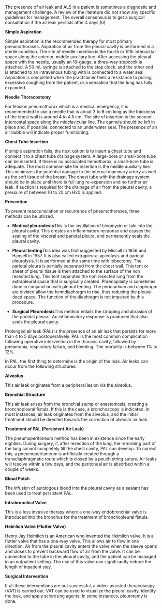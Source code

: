 The presence of air leak and ALS in a patient is sometimes a diagnostic and management challenge. A review of the literature did not show any specific guidelines for management. The overall consensus is to get a surgical consultation if the air leak persists after 4 days.[6]

**Simple Aspiration**

Simple aspiration is the recommended therapy for most primary pneumothoraxes. Aspiration of air from the pleural cavity is performed in a sterile condition. The site of needle insertion is the fourth or fifth intercostal space along the anterior, middle auxiliary line. After accessing the pleural space with the needle, usually an 18-gauge, a three-way stopcock is attached. A 50 mL syringe is attached to the stop clock, and the other end is attached to an intravenous tubing with is connected to a water seal. Aspiration is completed when the practitioner feels a resistance to pulling, excessive coughing from the patient, or a sensation that the lung has fully expanded.

**Needle Thoracostomy**

For tension pneumothorax which is a medical emergency, it is recommended to use a needle that is about 3 to 6 cm long as the thickness of the chest wall is around 4 to 4.5 cm. The site of insertion is the second intercostal space along the midclavicular line. The cannula should be left in place and, if possible, connected to an underwater seal. The presence of an air bubble will indicate proper functioning.

**Chest Tube Insertion**

If simple aspiration fails, the next option is to insert a chest tube and connect it to a chest tube drainage system. A large-bore or small-bore tube can be inserted. If there is no associated hemothorax, a small-bore tube is adequate. The most common site for insertion is the middle auxiliary line. This minimizes the potential damage to the internal mammary artery as well as the soft tissue of the breast. The chest tube with the drainage system should be in place until there is full lung re-expansion and no further air leak. If suction is required for the drainage of air from the pleural cavity, a pressure of between 10 to 20 cm H20 is applied.

**Prevention**

To prevent reaccumulation or recurrence of pneumothoraxes, three methods can be utilized.

- **Medical pleurodesis**This is the instillation of bleomycin or talc into the pleural cavity. This creates an inflammatory response and causes the sealing of the visceral and parietal pleura, and permanently seals the pleural cavity.

- **Pleural tenting**This idea was first suggested by Miscall in 1956 and Hansell in 1957. It is also called extrapleural apicolysis and parietal pleurolysis. It is performed at the same time with lobectomy. The parietal pleura is partially separated from the chest wall. This tent or sheet of pleural tissue is then attached to the surface of the non resected lung. This tent separates the non resected lung from the extrapleural space that is surgically created. Phrenoplasty is sometimes done in conjunction with pleural tenting. The pericardium and diaphragm are divided allow the hemidiaphragm to rise, thus reducing the pleural dead space. The function of the diaphragm is not impaired by this procedure.

- **Surgical Pleurodesis**This method entails the stripping and abrasion of the parietal pleural. An inflammatory response is produced that also seals the pleural cavity.

Prolonged air leak (PAL) is the presence of an air leak that persists for more than 4 to 5 days postoperatively. PAL is the most common complication following operative intervention in the thoracic cavity, followed by pneumonia, respiratory failure, and bleeding. The mortality is between 1% to 12%.

In PAL, the first thing to determine is the origin of the leak. Air leaks can occur from the following structures:

**Alveolus**

This air leak originates from a peripheral lesion via the alveolus.

**Bronchial Structure**

This air leak arises from the bronchial stump or anastomosis, creating a bronchopleural fistula. If this is the case, a bronchoscopy is indicated. In most instances, air leak originates from the alveolus, and the initial treatment should be directed towards the correction of alveolar air leak.

**Treatment of PAL (Persistent Air Leak)**

The pneumoperitoneum method has been in existence since the early eighties. During surgery, if, after resection of the lung, the remaining part of the lung cannot completely fill the chest cavity, PAL can develop. To correct this, a pneumoperitoneum is artificially created through a transdiaphragmatic route which is closed by a pouch string suture. Air leaks will resolve within a few days, and the peritoneal air is absorbed within a couple of weeks.

**Blood Patch**

The infusion of autologous blood into the pleural cavity as a sealant has been used to treat persistent PAL.

**Intrabronchial Valve**

This is a less invasive therapy where a one-way endobronchial valve is introduced into the bronchus for the treatment of bronchopleural fistula.

**Heimlich Valve (Flutter Valve)**

Henry Jay Heimlich is an American who invented the Heimlich valve. It is a flutter valve that has a one-way valve. This allows air to flow in one direction. Air from the pleural cavity enters the valve when the sleeve opens and closes to prevent backward flow of air from the valve. It can be connected to the tube in the pleural cavity, and the patient can be managed in an outpatient setting. The use of this valve can significantly reduce the length of inpatient stay.

**Surgical Intervention**

If all these interventions are not successful, a video-assisted thoracoscopy (VAT) is carried out. VAT can be used to visualize the pleural cavity, identify the leak, and apply sclerosing agents. In some instances, pleurotomy is done.